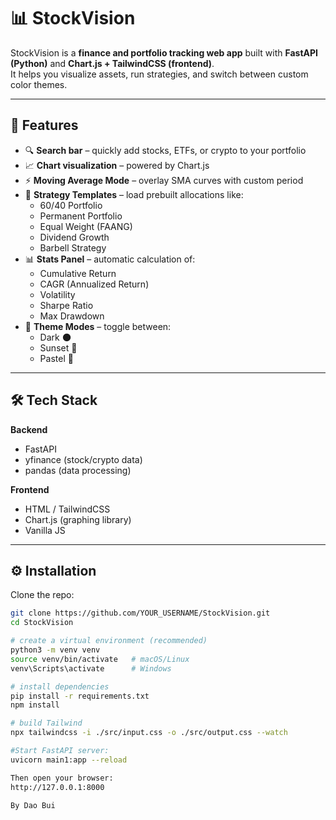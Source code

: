 # 📊 StockVision

StockVision is a **finance and portfolio tracking web app** built with **FastAPI (Python)** and **Chart.js + TailwindCSS (frontend)**.  
It helps you visualize assets, run strategies, and switch between custom color themes.

---

## 🚀 Features
- 🔍 **Search bar** – quickly add stocks, ETFs, or crypto to your portfolio  
- 📈 **Chart visualization** – powered by Chart.js  
- ⚡ **Moving Average Mode** – overlay SMA curves with custom period  
- 🧮 **Strategy Templates** – load prebuilt allocations like:
  - 60/40 Portfolio  
  - Permanent Portfolio  
  - Equal Weight (FAANG)  
  - Dividend Growth  
  - Barbell Strategy  
- 📊 **Stats Panel** – automatic calculation of:
  - Cumulative Return  
  - CAGR (Annualized Return)  
  - Volatility  
  - Sharpe Ratio  
  - Max Drawdown  
- 🎨 **Theme Modes** – toggle between:
  - Dark 🌑  
  - Sunset 🌅  
  - Pastel 🌸  

---

## 🛠 Tech Stack
**Backend**
- FastAPI  
- yfinance (stock/crypto data)  
- pandas (data processing)  

**Frontend**
- HTML / TailwindCSS  
- Chart.js (graphing library)  
- Vanilla JS  

---

## ⚙️ Installation

Clone the repo:
```bash
git clone https://github.com/YOUR_USERNAME/StockVision.git
cd StockVision

# create a virtual environment (recommended)
python3 -m venv venv
source venv/bin/activate   # macOS/Linux
venv\Scripts\activate      # Windows

# install dependencies
pip install -r requirements.txt
npm install

# build Tailwind
npx tailwindcss -i ./src/input.css -o ./src/output.css --watch

#Start FastAPI server:
uvicorn main1:app --reload

Then open your browser:
http://127.0.0.1:8000

By Dao Bui
